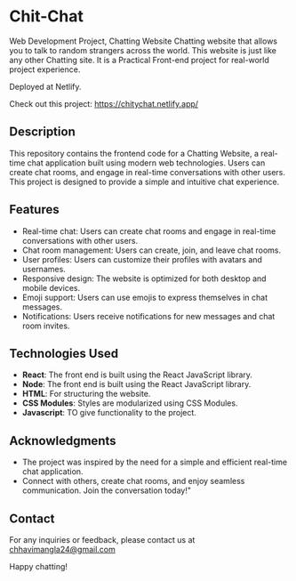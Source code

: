 # Chit-Chat
Web Development Project, Chatting Website
Chatting website that allows you to talk to random strangers across the world. This website is just like any other Chatting site. It is a Practical Front-end project for real-world project experience.

Deployed at Netlify.

Check out this project: 
https://chitychat.netlify.app/


## Description

This repository contains the frontend code for a Chatting Website, a real-time chat application built using modern web technologies. Users can create chat rooms, and engage in real-time conversations with other users. This project is designed to provide a simple and intuitive chat experience.


## Features

- Real-time chat: Users can create chat rooms and engage in real-time conversations with other users.
- Chat room management: Users can create, join, and leave chat rooms.
- User profiles: Users can customize their profiles with avatars and usernames.
- Responsive design: The website is optimized for both desktop and mobile devices.
- Emoji support: Users can use emojis to express themselves in chat messages.
- Notifications: Users receive notifications for new messages and chat room invites.


## Technologies Used

- **React**: The front end is built using the React JavaScript library.
- **Node**: The front end is built using the React JavaScript library.
- **HTML**: For structuring the website.
- **CSS Modules**: Styles are modularized using CSS Modules.
- **Javascript**: TO give functionality to the project.


## Acknowledgments

- The project was inspired by the need for a simple and efficient real-time chat application.
- Connect with others, create chat rooms, and enjoy seamless communication. Join the conversation today!"

## Contact

For any inquiries or feedback, please contact us at chhavimangla24@gmail.com

Happy chatting!

